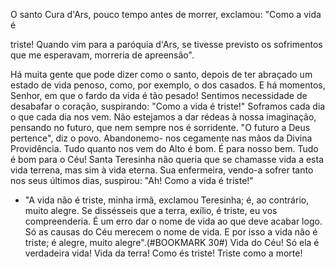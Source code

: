 
O santo Cura d'Ars, pouco tempo antes de morrer, exclamou: "Como a vida é

triste! Quando vim para a paróquia d'Ars, se tivesse previsto os sofrimentos que me esperavam, morreria de apreensão".

Há muita gente que pode dizer como o santo, depois de ter abraçado um estado de vida penoso, como, por exemplo, o dos casados. E há momentos, Senhor, em que o fardo da vida é tão pesado! Sentimos necessidade de desabafar o coração, suspirando: "Como a vida é triste!" Soframos cada dia o que cada dia nos vem. Não estejamos a dar rédeas à nossa imaginação, pensando no futuro, que nem sempre nos é sorridente. "O futuro a Deus pertence", diz o povo. Abandonemo- nos cegamente nas mãos da Divina Providência. Tudo quanto nos vem do Alto é bom. É para nosso bem. Tudo é bom para o Céu! Santa Teresinha não queria que se chamasse vida a esta vida terrena, mas sim à vida eterna. Sua enfermeira, vendo-a sofrer tanto nos seus últimos dias, suspirou: "Ah! Como a vida é triste!"

-   "A vida não é triste, minha irmã, exclamou Teresinha; é, ao contrário, muito alegre. Se dissésseis que a terra, exílio, é triste, eu vos compreenderia. É um erro dar o nome de vida ao que deve acabar logo. Só as causas do Céu merecem o nome de vida. E por isso a vida não é triste; é alegre, muito alegre".(#BOOKMARK 30#) Vida do Céu! Só ela é verdadeira vida! Vida da terra! Como és triste! Triste como a morte!

